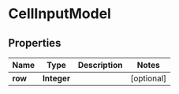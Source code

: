 

# CellInputModel


## Properties

| Name | Type | Description | Notes |
|------------ | ------------- | ------------- | -------------|
|**row** | **Integer** |  |  [optional] |



